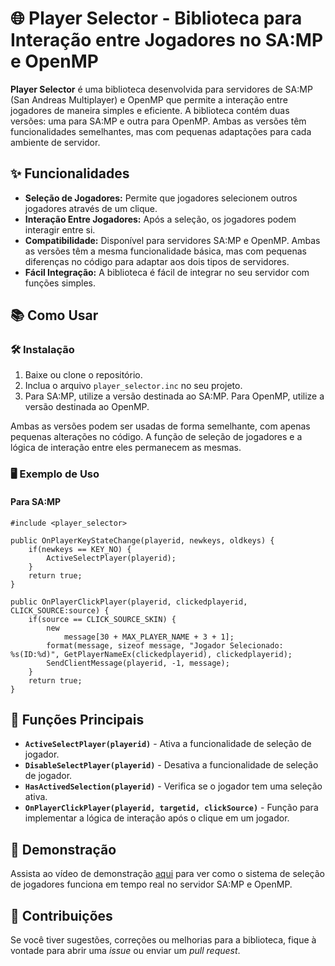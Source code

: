 # 🌐 Player Selector - Biblioteca para Interação entre Jogadores no SA:MP e OpenMP

**Player Selector** é uma biblioteca desenvolvida para servidores de SA:MP (San Andreas Multiplayer) e OpenMP que permite a interação entre jogadores de maneira simples e eficiente. A biblioteca contém duas versões: uma para SA:MP e outra para OpenMP. Ambas as versões têm funcionalidades semelhantes, mas com pequenas adaptações para cada ambiente de servidor. 

## ✨ Funcionalidades

- **Seleção de Jogadores:** Permite que jogadores selecionem outros jogadores através de um clique.
- **Interação Entre Jogadores:** Após a seleção, os jogadores podem interagir entre si.
- **Compatibilidade:** Disponível para servidores SA:MP e OpenMP. Ambas as versões têm a mesma funcionalidade básica, mas com pequenas diferenças no código para adaptar aos dois tipos de servidores.
- **Fácil Integração:** A biblioteca é fácil de integrar no seu servidor com funções simples.
  
## 📚 Como Usar

### 🛠️ Instalação

1. Baixe ou clone o repositório.
2. Inclua o arquivo `player_selector.inc` no seu projeto.
3. Para SA:MP, utilize a versão destinada ao SA:MP. Para OpenMP, utilize a versão destinada ao OpenMP.

Ambas as versões podem ser usadas de forma semelhante, com apenas pequenas alterações no código. A função de seleção de jogadores e a lógica de interação entre eles permanecem as mesmas.

### 🖥️ Exemplo de Uso

#### Para SA:MP

```pawn
#include <player_selector>

public OnPlayerKeyStateChange(playerid, newkeys, oldkeys) {
    if(newkeys == KEY_NO) {
        ActiveSelectPlayer(playerid);
    }
    return true;
}

public OnPlayerClickPlayer(playerid, clickedplayerid, CLICK_SOURCE:source) {
    if(source == CLICK_SOURCE_SKIN) {
        new 
            message[30 + MAX_PLAYER_NAME + 3 + 1];
        format(message, sizeof message, "Jogador Selecionado: %s(ID:%d)", GetPlayerNameEx(clickedplayerid), clickedplayerid);
        SendClientMessage(playerid, -1, message);
    }
    return true;
}
```

## 🔧 Funções Principais

- **`ActiveSelectPlayer(playerid)`** - Ativa a funcionalidade de seleção de jogador.
- **`DisableSelectPlayer(playerid)`** - Desativa a funcionalidade de seleção de jogador.
- **`HasActivedSelection(playerid)`** - Verifica se o jogador tem uma seleção ativa.
- **`OnPlayerClickPlayer(playerid, targetid, clickSource)`** - Função para implementar a lógica de interação após o clique em um jogador.

## 🎥 Demonstração

Assista ao vídeo de demonstração [aqui](https://youtu.be/1iIK-_E0kU4) para ver como o sistema de seleção de jogadores funciona em tempo real no servidor SA:MP e OpenMP.

## 🤝 Contribuições

Se você tiver sugestões, correções ou melhorias para a biblioteca, fique à vontade para abrir uma *issue* ou enviar um *pull request*.
